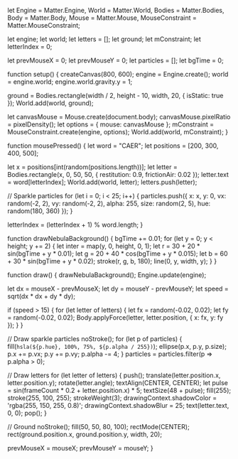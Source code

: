 let Engine = Matter.Engine,
    World = Matter.World,
    Bodies = Matter.Bodies,
    Body = Matter.Body,
    Mouse = Matter.Mouse,
    MouseConstraint = Matter.MouseConstraint;

let engine;
let world;
let letters = [];
let ground;
let mConstraint;
let letterIndex = 0;

let prevMouseX = 0;
let prevMouseY = 0;
let particles = [];
let bgTime = 0;

function setup() {
  createCanvas(800, 600);
  engine = Engine.create();
  world = engine.world;
  engine.world.gravity.y = 1;

  ground = Bodies.rectangle(width / 2, height - 10, width, 20, { isStatic: true });
  World.add(world, ground);

  let canvasMouse = Mouse.create(document.body);
  canvasMouse.pixelRatio = pixelDensity();
  let options = {
    mouse: canvasMouse
  };
  mConstraint = MouseConstraint.create(engine, options);
  World.add(world, mConstraint);
}

function mousePressed() {
  let word = "CAER";
  let positions = [200, 300, 400, 500];

  let x = positions[int(random(positions.length))];
  let letter = Bodies.rectangle(x, 0, 50, 50, {
    restitution: 0.9,
    frictionAir: 0.02
  });
  letter.text = word[letterIndex];
  World.add(world, letter);
  letters.push(letter);

  // Sparkle particles
  for (let i = 0; i < 25; i++) {
    particles.push({
      x: x,
      y: 0,
      vx: random(-2, 2),
      vy: random(-2, 2),
      alpha: 255,
      size: random(2, 5),
      hue: random(180, 360)
    });
  }

  letterIndex = (letterIndex + 1) % word.length;
}

function drawNebulaBackground() {
  bgTime += 0.01;
  for (let y = 0; y < height; y += 2) {
    let inter = map(y, 0, height, 0, 1);
    let r = 30 + 20 * sin(bgTime + y * 0.01);
    let g = 20 + 40 * cos(bgTime + y * 0.015);
    let b = 60 + 30 * sin(bgTime + y * 0.02);
    stroke(r, g, b, 180);
    line(0, y, width, y);
  }
}

function draw() {
  drawNebulaBackground();
  Engine.update(engine);

  let dx = mouseX - prevMouseX;
  let dy = mouseY - prevMouseY;
  let speed = sqrt(dx * dx + dy * dy);

  if (speed > 15) {
    for (let letter of letters) {
      let fx = random(-0.02, 0.02);
      let fy = random(-0.02, 0.02);
      Body.applyForce(letter, letter.position, { x: fx, y: fy });
    }
  }

  // Draw sparkle particles
  noStroke();
  for (let p of particles) {
    fill(`hsla(${p.hue}, 100%, 75%, ${p.alpha / 255})`);
    ellipse(p.x, p.y, p.size);
    p.x += p.vx;
    p.y += p.vy;
    p.alpha -= 4;
  }
  particles = particles.filter(p => p.alpha > 0);

  // Draw letters
  for (let letter of letters) {
    push();
    translate(letter.position.x, letter.position.y);
    rotate(letter.angle);
    textAlign(CENTER, CENTER);
    let pulse = sin(frameCount * 0.2 + letter.position.x) * 5;
    textSize(48 + pulse);
    fill(255);
    stroke(255, 100, 255);
    strokeWeight(3);
    drawingContext.shadowColor = 'rgba(255, 150, 255, 0.8)';
    drawingContext.shadowBlur = 25;
    text(letter.text, 0, 0);
    pop();
  }

  // Ground
  noStroke();
  fill(50, 50, 80, 100);
  rectMode(CENTER);
  rect(ground.position.x, ground.position.y, width, 20);

  prevMouseX = mouseX;
  prevMouseY = mouseY;
}
